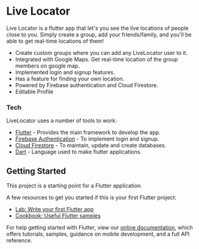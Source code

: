 # Live Locator

Live Locator is a flutter app that let's you see the live locations of people close to you. Simply create a group, add your friends/family, and you'll be able to get real-time locations of them!

  - Create custom groups where you can add any LiveLocator user to it.
  - Integrated with Google Maps. Get real-time location of the group members on google map.
  - Implemented login and signup features.
  - Has a feature for finding your own location.
  - Powered by Firebase authentication and Cloud Firestore.
  - Editable Profile

### Tech

LiveLocator uses a number of tools to work:

* [Flutter] - Provides the main framework to develop the app.
* [Firebase Authentication] - To implement login and signup.
* [Cloud Firestore] - To maintain, update and create databases.
* [Dart] - Language used to make flutter applications.

## Getting Started

This project is a starting point for a Flutter application.

A few resources to get you started if this is your first Flutter project:

- [Lab: Write your first Flutter app](https://flutter.dev/docs/get-started/codelab)
- [Cookbook: Useful Flutter samples](https://flutter.dev/docs/cookbook)

For help getting started with Flutter, view our
[online documentation](https://flutter.dev/docs), which offers tutorials,
samples, guidance on mobile development, and a full API reference.

  [Flutter]: <https://flutter.dev/>
  [Firebase Authentication]: <https://firebase.google.com/docs/auth>
  [Cloud Firestore]: <https://firebase.google.com/docs/firestore>
  [Dart]: <https://dart.dev/>
